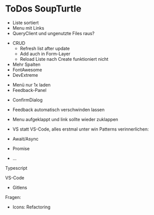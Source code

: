# ToDos SoupTurtle

+ Liste sortiert
+ Menu mit Links
+ QueryClient und ungenutzte Files raus?
- CRUD
  - Refresh list after update
  + Add auch in Form-Layer
  - Reload Liste nach Create funktioniert nicht
- Mehr Spalten
- FontAwesome
- DevExtreme
+ Menü nur 1x laden
+ Feedback-Panel
- ConfirmDialog
- Feedback automatisch verschwinden lassen
- Menu aufgeklappt und link sollte wieder zuklappen


- VS statt VS-Code, alles erstmal unter win
Patterns verinnerlichen:

- Await/Async
- Promise
- ...

Typescript

VS-Code
- Gitlens

Fragen:

- Icons: Refactoring
